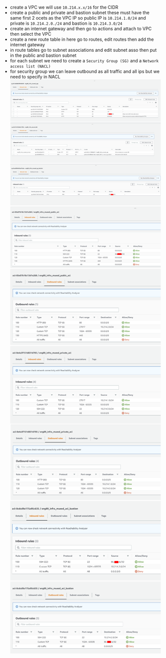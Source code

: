 - create a VPC we will use `10.214.x.x/16` for the CIDR
- create a public and private and bastion subnet these must have the same first 2 ocets as the VPC IP so public IP is `10.214.1.0/24` and private is `10.214.2.0./24` and bastion is `10.214.3.0/24`
- create an internet gateway and then go to actions and attach to VPC then select the VPC 
- create a new route table in here go to routes, edit routes then add the internet gateway
- in route tables go to subnet associations and edit subnet asso then put in the public and bastion subnet
- for each subnet we need to create a `Security Group (SG)` and a `Network access list (NACL)`
- for security group we can leave outbound as all traffic and all ips but we need to specify in NACL
![sg-public](sg-app.png)
![sg-private](sg-db.png)
![sg-jumpbox](sg-bastion.png)
![nacl-app1](nacl-app-in.png)
![nacl-app2](nacl-app-out.png)
![nacl-db1](nacl-db-in.png)
![nacl-db2](nacl-db-out.png)
![nacl-bastion1](nacl-bastion-in.png)
![nacl-bastion2](nacl-bastion-out.png)

